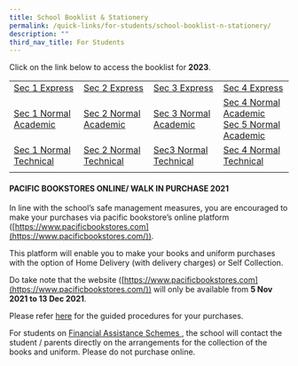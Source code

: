 ```yaml
---
title: School Booklist & Stationery
permalink: /quick-links/for-students/school-booklist-n-stationery/
description: ""
third_nav_title: For Students
---
```

Click on the link below to access the booklist for **2023**.

|  |  |  |  |
| -------- | -------- | -------- | -------- |
| [Sec 1 Express](/files/1EXP%202022.pdf) | [Sec 2 Express](/files/2EXP%202022.pdf) | [Sec 3 Express](/files/3EXP%202022.pdf) | [Sec 4 Express](/files/4EXP%202022.pdf) |
| [Sec 1 Normal Academic](/files/1NA%202022.pdf) | [Sec 2 Normal Academic](/files/2NA%202022.pdf) | [Sec 3 Normal Academic](/files/3NA%202022.pdf) | [Sec 4 Normal Academic](/files/4NA%202022.pdf) <br> [Sec 5 Normal Academic](/files/5NA%202022.pdf) |
| [Sec 1 Normal Technical](/files/1NT%202022.pdf) | [Sec 2 Normal Technical](/files/2NT%202022.pdf) | [Sec3 Normal Technical](/files/3NT%202022.pdf) | [Sec 4 Normal Technical](/files/4NT%202022.pdf) |
| | | |

#### PACIFIC BOOKSTORES ONLINE/ WALK IN PURCHASE 2021

In line with the school’s safe management measures, you are encouraged to make your purchases via pacific bookstore’s online platform ([https://www.pacificbookstores.com](https://www.pacificbookstores.com/)).

This platform will enable you to make your books and uniform purchases with the option of Home Delivery (with delivery charges) or Self Collection.

Do take note that the website ([https://www.pacificbookstores.com](https://www.pacificbookstores.com/)) will only be available from **5 Nov 2021 to 13 Dec 2021**.

Please refer [here](/files/Letter%20to%20Parent%20for%20Online%20Purchase%202022%20YCSS.pdf) for the guided procedures for your purchases.

For students on <u>Financial Assistance Schemes </u>, the school will contact the student / parents directly on the arrangements for the collection of the books and uniform. Please do not purchase online.